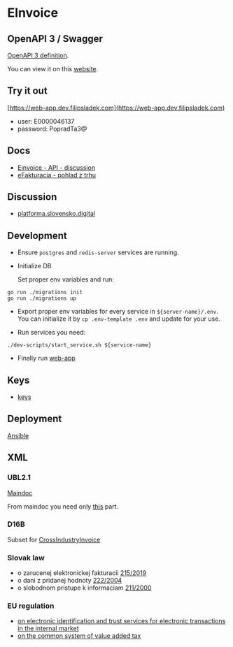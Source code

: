 # EInvoice

## OpenAPI 3 / Swagger

[OpenAPI 3 definition](docs/swagger.yml).

You can view it on this [website](https://generator.swagger.io/?url=https://raw.githubusercontent.com/filipsladek/einvoice/master/docs/swagger.yml).

## Try it out

[https://web-app.dev.filipsladek.com](https://web-app.dev.filipsladek.com)

* user: E0000046137
* password: PopradTa3@

## Docs

* [Einvoice - API - discussion](https://docs.google.com/document/d/1gjDwwu6qCBvdB63i9mKdPWPGL-Y76UJ2LWby6kaNKoA/edit?usp=sharing)
* [eFakturacia - pohlad z trhu](https://docs.google.com/document/d/1RdCJ-erer9rOD41Tnc9JLMCZw2fXWkUnO-E5DM4BFu0/edit?usp=sharing)

## Discussion

* [platforma.slovensko.digital](https://platforma.slovensko.digital/t/red-flags-informacny-system-elektronickej-fakturacie-is-efa/5640/83?u=filip_sladek)

## Development

* Ensure `postgres` and `redis-server` services are running.

* Initialize DB

    Set proper env variables and run:

```shell script
go run ./migrations init
go run ./migrations up
 ```

* Export proper env variables for every service in `${server-name}/.env`.
You can initialize it by `cp .env-template .env` and update for your use.

* Run services you need:

```shell script
./dev-scripts/start_service.sh ${service-name}
```

* Finally run [web-app](einvoice-web-app/README.md)

## Keys

* [keys](https://drive.google.com/drive/folders/1b_d2TUQGddIc_qQjGZy7zQYx-Zw6_k_x?usp=sharing)

## Deployment

[Ansible](ansible/README.md)

## XML

### UBL2.1

[Maindoc](http://docs.oasis-open.org/ubl/os-UBL-2.1/xsd)

From maindoc you need only [this](http://docs.oasis-open.org/ubl/os-UBL-2.1/xsd/maindoc/UBL-Invoice-2.1.xsd)
part.

### D16B

Subset for [CrossIndustryInvoice](https://www.unece.org/fileadmin/DAM/cefact/xml_schemas/D16B_SCRDM__Subset__CII.zip)

### Slovak law

* o zarucenej elektronickej fakturacii [215/2019](https://www.slov-lex.sk/pravne-predpisy/SK/ZZ/2019/215/)
* o dani z pridanej hodnoty [222/2004](https://www.slov-lex.sk/pravne-predpisy/SK/ZZ/2004/222/)
* o slobodnom pristupe k informaciam [211/2000](https://www.slov-lex.sk/pravne-predpisy/SK/ZZ/2000/211/)

### EU regulation

* [on electronic identification and trust services for electronic transactions in the internal market](https://eur-lex.europa.eu/legal-content/EN/ALL/?uri=CELEX%3A32014R0910)
* [on the common system of value added tax](https://eur-lex.europa.eu/legal-content/EN/ALL/?uri=CELEX:32006L0112)
